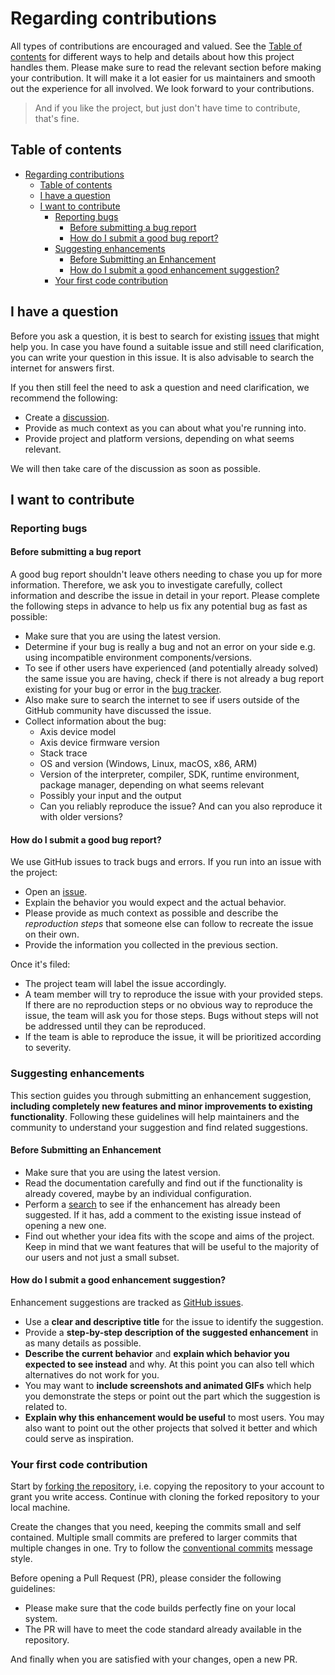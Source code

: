 <!-- omit in toc -->

# Regarding contributions

All types of contributions are encouraged and valued. See the
[Table of contents](#table-of-contents) for different ways to help and details
about how this project handles them. Please make sure to read the relevant
section before making your contribution. It will make it a lot easier for us
maintainers and smooth out the experience for all involved. We look forward to
your contributions.

> And if you like the project, but just don't have time to contribute, that's
> fine.

<!-- omit in toc -->

## Table of contents

- [Regarding contributions](#regarding-contributions)
  - [Table of contents](#table-of-contents)
  - [I have a question](#i-have-a-question)
  - [I want to contribute](#i-want-to-contribute)
    - [Reporting bugs](#reporting-bugs)
      - [Before submitting a bug report](#before-submitting-a-bug-report)
      - [How do I submit a good bug report?](#how-do-i-submit-a-good-bug-report)
    - [Suggesting enhancements](#suggesting-enhancements)
      - [Before Submitting an Enhancement](#before-submitting-an-enhancement)
      - [How do I submit a good enhancement suggestion?](#how-do-i-submit-a-good-enhancement-suggestion)
    - [Your first code contribution](#your-first-code-contribution)

## I have a question

Before you ask a question, it is best to search for existing [issues][issues]
that might help you. In case you have found a suitable issue and still need
clarification, you can write your question in this issue. It is also advisable
to search the internet for answers first.

If you then still feel the need to ask a question and need clarification, we
recommend the following:

- Create a [discussion][discussions_new].
- Provide as much context as you can about what you're running into.
- Provide project and platform versions, depending on what seems relevant.

We will then take care of the discussion as soon as possible.

## I want to contribute

### Reporting bugs

#### Before submitting a bug report

A good bug report shouldn't leave others needing to chase you up for more
information. Therefore, we ask you to investigate carefully, collect information
and describe the issue in detail in your report. Please complete the following
steps in advance to help us fix any potential bug as fast as possible:

- Make sure that you are using the latest version.
- Determine if your bug is really a bug and not an error on your side e.g. using
  incompatible environment components/versions.
- To see if other users have experienced (and potentially already solved) the
  same issue you are having, check if there is not already a bug report existing
  for your bug or error in the [bug tracker][issues_bugs].
- Also make sure to search the internet to see if users outside of the GitHub
  community have discussed the issue.
- Collect information about the bug:
  - Axis device model
  - Axis device firmware version
  - Stack trace
  - OS and version (Windows, Linux, macOS, x86, ARM)
  - Version of the interpreter, compiler, SDK, runtime environment, package
    manager, depending on what seems relevant
  - Possibly your input and the output
  - Can you reliably reproduce the issue? And can you also reproduce it with
    older versions?

#### How do I submit a good bug report?

We use GitHub issues to track bugs and errors. If you run into an issue with the
project:

- Open an [issue][issues_new].
- Explain the behavior you would expect and the actual behavior.
- Please provide as much context as possible and describe the _reproduction
  steps_ that someone else can follow to recreate the issue on their own.
- Provide the information you collected in the previous section.

Once it's filed:

- The project team will label the issue accordingly.
- A team member will try to reproduce the issue with your provided steps. If
  there are no reproduction steps or no obvious way to reproduce the issue, the
  team will ask you for those steps. Bugs without steps will not be addressed
  until they can be reproduced.
- If the team is able to reproduce the issue, it will be prioritized according
  to severity.

### Suggesting enhancements

This section guides you through submitting an enhancement suggestion,
**including completely new features and minor improvements to existing
functionality**. Following these guidelines will help maintainers and the
community to understand your suggestion and find related suggestions.

#### Before Submitting an Enhancement

- Make sure that you are using the latest version.
- Read the documentation carefully and find out if the functionality is already
  covered, maybe by an individual configuration.
- Perform a [search][issues] to see if the enhancement has already been
  suggested. If it has, add a comment to the existing issue instead of opening a
  new one.
- Find out whether your idea fits with the scope and aims of the project. Keep
  in mind that we want features that will be useful to the majority of our users
  and not just a small subset.

#### How do I submit a good enhancement suggestion?

Enhancement suggestions are tracked as [GitHub issues][issues].

- Use a **clear and descriptive title** for the issue to identify the
  suggestion.
- Provide a **step-by-step description of the suggested enhancement** in as many
  details as possible.
- **Describe the current behavior** and **explain which behavior you expected to
  see instead** and why. At this point you can also tell which alternatives do
  not work for you.
- You may want to **include screenshots and animated GIFs** which help you
  demonstrate the steps or point out the part which the suggestion is related
  to.
- **Explain why this enhancement would be useful** to most users. You may also
  want to point out the other projects that solved it better and which could
  serve as inspiration.

### Your first code contribution

Start by
[forking the repository](https://docs.github.com/github/getting-started-with-github/fork-a-repo),
i.e. copying the repository to your account to grant you write access. Continue
with cloning the forked repository to your local machine.

Create the changes that you need, keeping the commits small and self contained.
Multiple small commits are prefered to larger commits that multiple changes in
one. Try to follow the
[conventional commits](https://www.conventionalcommits.org) message style.

Before opening a Pull Request (PR), please consider the following guidelines:

- Please make sure that the code builds perfectly fine on your local system.
- The PR will have to meet the code standard already available in the
  repository.

And finally when you are satisfied with your changes, open a new PR.

<!-- markdownlint-disable MD034 -->

[issues]: https://github.com/AxisCommunications/docker-caddy-bndle/issues
[issues_new]:
  https://github.com/AxisCommunications/docker-caddy-bndle/issues/new
[issues_bugs]:
  https://github.com/AxisCommunications/docker-caddy-bndle/issues?q=label%3Abug
[discussions]:
  https://github.com/AxisCommunications/docker-caddy-bndle/discussions
[discussions_new]:
  https://github.com/AxisCommunications/docker-caddy-bndle/discussions/new

<!-- markdownlint-enable MD034 -->
